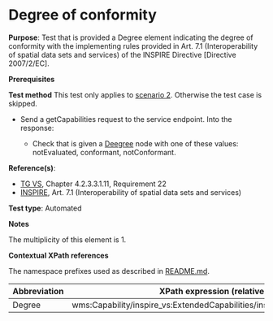 # Degree of conformity

**Purpose**: Test that is provided a Degree element indicating the degree of conformity with the implementing rules provided in Art. 7.1 (Interoperability of spatial data sets and services) of the INSPIRE Directive [Directive 2007/2/EC].

**Prerequisites**

**Test method**
This test only applies to [scenario 2](./README.md#scenarios). Otherwise the test case is skipped.

* Send a getCapabilities request to the service endpoint. Into the response:

  * Check that is given a [Deegree](#Degree) node with one of these values: notEvaluated, conformant, notConformant.

**Reference(s)**:
* [TG VS](./README.md#ref_TG_VS), Chapter 4.2.3.3.1.11, Requirement 22
* [INSPIRE](./README.md#ref_INSPIRE), Art. 7.1 (Interoperability of spatial data sets and services)

**Test type**: Automated

**Notes**

The multiplicity of this element is 1.

**Contextual XPath references**

The namespace prefixes used as described in [README.md](./README.md#namespaces).

Abbreviation                                               |  XPath expression (relative to wms:WMS_Capabilities)
---------------------------------------------------------- | -------------------------------------------------------------------------
Degree <a name="Degree"></a> | wms:Capability/inspire_vs:ExtendedCapabilities/inspire_common:Conformity/inspire_common:Degree